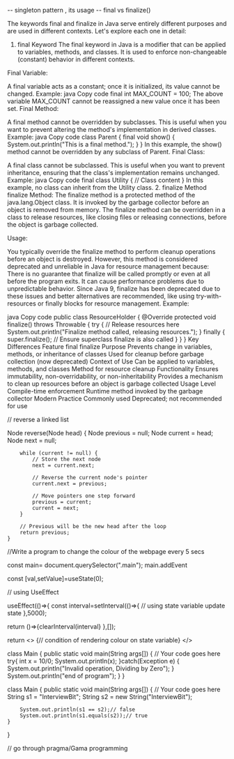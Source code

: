 -- singleton pattern , its usage
-- final vs finalize()

The keywords final and finalize in Java serve entirely different purposes and are used in different contexts. Let's explore each one in detail:

1. final Keyword
   The final keyword in Java is a modifier that can be applied to variables, methods, and classes. It is used to enforce non-changeable (constant) behavior in different contexts.

Final Variable:

A final variable acts as a constant; once it is initialized, its value cannot be changed.
Example:
java
Copy code
final int MAX_COUNT = 100;
The above variable MAX_COUNT cannot be reassigned a new value once it has been set.
Final Method:

A final method cannot be overridden by subclasses. This is useful when you want to prevent altering the method's implementation in derived classes.
Example:
java
Copy code
class Parent {
final void show() {
System.out.println("This is a final method.");
}
}
In this example, the show() method cannot be overridden by any subclass of Parent.
Final Class:

A final class cannot be subclassed. This is useful when you want to prevent inheritance, ensuring that the class's implementation remains unchanged.
Example:
java
Copy code
final class Utility {
// Class content
}
In this example, no class can inherit from the Utility class. 2. finalize Method
finalize Method: The finalize method is a protected method of the java.lang.Object class. It is invoked by the garbage collector before an object is removed from memory. The finalize method can be overridden in a class to release resources, like closing files or releasing connections, before the object is garbage collected.

Usage:

You typically override the finalize method to perform cleanup operations before an object is destroyed. However, this method is considered deprecated and unreliable in Java for resource management because:
There is no guarantee that finalize will be called promptly or even at all before the program exits.
It can cause performance problems due to unpredictable behavior.
Since Java 9, finalize has been deprecated due to these issues and better alternatives are recommended, like using try-with-resources or finally blocks for resource management.
Example:

java
Copy code
public class ResourceHolder {
@Override
protected void finalize() throws Throwable {
try {
// Release resources here
System.out.println("Finalize method called, releasing resources.");
} finally {
super.finalize(); // Ensure superclass finalize is also called
}
}
}
Key Differences
Feature final finalize
Purpose Prevents change in variables, methods, or inheritance of classes Used for cleanup before garbage collection (now deprecated)
Context of Use Can be applied to variables, methods, and classes Method for resource cleanup
Functionality Ensures immutability, non-overridability, or non-inheritability Provides a mechanism to clean up resources before an object is garbage collected
Usage Level Compile-time enforcement Runtime method invoked by the garbage collector
Modern Practice Commonly used Deprecated; not recommended for use

// reverse a linked list

Node reverse(Node head) {
Node previous = null;
Node current = head;
Node next = null;

        while (current != null) {
            // Store the next node
            next = current.next;

            // Reverse the current node's pointer
            current.next = previous;

            // Move pointers one step forward
            previous = current;
            current = next;
        }

        // Previous will be the new head after the loop
        return previous;
    }

//Write a program to change the colour of the webpage every 5 secs

<body class="main"></body>

const main= document.querySelector(".main");
main.addEvent

const [val,setValue]=useState(0);

// using UseEffect

useEffect(()=>{
const interval=setInterval(()=>{
// using state variable update state
},5000);

return ()=>{clearInterval(interval}
},[]);

return <>
{// condition of rendering colour on state variable}
</>

class Main {
public static void main(String args[]) {
// Your code goes here
try{
int x = 10/0;
System.out.println(x);
}catch(Exception e)
{
System.out.println("Invalid operation, Dividing by Zero");
}
System.out.println("end of program");
}
}

class Main {
public static void main(String args[]) {
// Your code goes here
String s1 = "InterviewBit";
String s2 = new String("InterviewBit");

    	System.out.println(s1 == s2);// false
    	System.out.println(s1.equals(s2));// true
    }

}

// go through pragma/Gama programming
